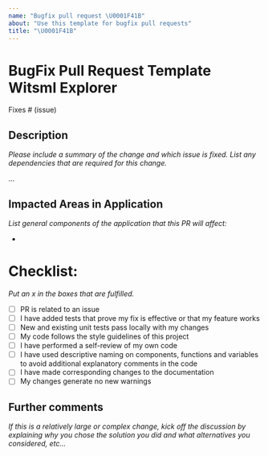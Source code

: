 ```yaml
---
name: "Bugfix pull request \U0001F41B"
about: "Use this template for bugfix pull requests"
title: "\U0001F41B"
---
```


# BugFix Pull Request Template Witsml Explorer
Fixes # (issue)

## Description
_Please include a summary of the change and which issue is fixed. List any dependencies that are required for this change._

...


## Impacted Areas in Application
_List general components of the application that this PR will affect:_

*

# Checklist:
_Put an x in the boxes that are fulfilled._

- [ ] PR is related to an issue
- [ ] I have added tests that prove my fix is effective or that my feature works
- [ ] New and existing unit tests pass locally with my changes
- [ ] My code follows the style guidelines of this project
- [ ] I have performed a self-review of my own code
- [ ] I have used descriptive naming on components, functions and variables to avoid additional explanatory comments in the code
- [ ] I have made corresponding changes to the documentation
- [ ] My changes generate no new warnings

## Further comments
_If this is a relatively large or complex change, kick off the discussion by explaining why you chose the solution you did and what alternatives you considered, etc..._

